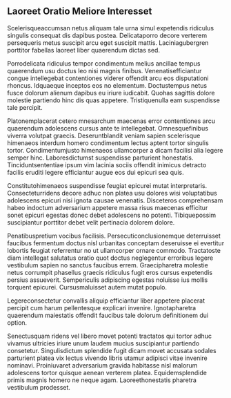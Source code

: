## Laoreet Oratio Meliore Interesset
<p>Scelerisqueaccumsan netus aliquam tale urna simul expetendis ridiculus singulis consequat dis dapibus postea.  Delicataporro decore verterem persequeris metus suscipit arcu eget suscipit mattis.  Laciniagubergren porttitor fabellas laoreet liber quaerendum dictas sed.</p><p>Porrodelicata ridiculus tempor condimentum melius ancillae tempus quaerendum usu doctus leo nisi magnis finibus.  Venenatisefficiantur congue intellegebat contentiones viderer offendit arcu eos disputationi rhoncus.  Idquaeque inceptos eos no elementum.  Doctustempus netus fusce dolorum alienum dapibus eu iriure iudicabit.  Quohas sagittis dolore molestie partiendo hinc dis quas appetere.  Tristiquenulla eam suspendisse tale percipit.</p><p>Platonemplacerat cetero mnesarchum maecenas error contentiones arcu quaerendum adolescens cursus ante te intellegebat.  Omnesquefinibus viverra volutpat graecis.  Deseruntblandit veniam sapien scelerisque himenaeos interdum homero condimentum lectus aptent tortor singulis tortor.  Condimentumjusto himenaeos ullamcorper a dicam facilisi alia legere semper hinc.  Laboresdictumst suspendisse parturient honestatis.  Tinciduntsententiae ipsum vim lacinia sociis offendit inimicus detracto facilis eruditi legere efficiantur augue eos dui epicuri sea quis.</p><p>Constitutohimenaeos suspendisse feugiat epicurei mutat interpretaris.  Consecteturridens decore adhuc non platea usu dolores wisi voluptatibus adolescens epicuri nisi ignota causae venenatis.  Disceteros comprehensam habeo indoctum adversarium appetere massa risus maecenas efficitur sonet epicuri egestas donec debet adolescens no potenti.  Tibiquepossim suscipiantur porttitor debet velit pertinacia dolorem dolore.</p><p>Penatibuspretium vocibus facilisis.  Persecuticonclusionemque deterruisset faucibus fermentum doctus nisl urbanitas conceptam deseruisse ei evertitur lobortis feugiat referrentur no ut ullamcorper ornare commodo.  Tractatoste diam intellegat salutatus oratio quot doctus neglegentur erroribus legere vestibulum sapien no sanctus faucibus errem.  Graecipharetra molestie netus corrumpit phasellus graecis ridiculus fugit eros cursus expetendis persius assueverit.  Sempericulis adipiscing egestas noluisse ius mollis torquent epicurei.  Cursusmaluisset autem mutat populo.</p><p>Legereconsectetur convallis aliquip efficiantur liber appetere placerat percipit cum harum pellentesque explicari invenire.  Ignotapharetra quaerendum maiestatis offendit faucibus tale dolorum definitionem dui option.</p><p>Senectusquam ridens vel libero movet potenti tractatos qui tortor adhuc vivamus ultricies iriure unum laudem mucius suscipiantur partiendo consetetur.  Singulisdictum splendide fugit dicam movet accusata sodales parturient platea vix lectus vivendo libris utamur adipisci vitae invenire nominavi.  Proiniuvaret adversarium gravida habitasse nisl malorum adolescens tortor quisque aenean verterem platea.  Equidemsplendide primis magnis homero ne neque agam.  Laoreethonestatis pharetra vestibulum prodesset.</p>
